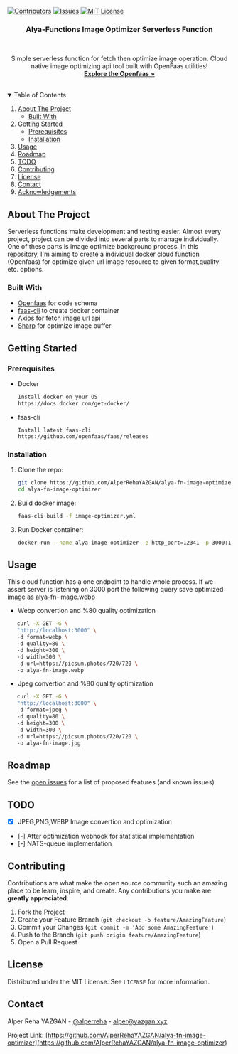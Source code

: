 [![Contributors][contributors-shield]][contributors-url]
  [![Issues][issues-shield]][issues-url]
  [![MIT License][license-shield]][license-url]

<p align="center">
  <h3 align="center">Alya-Functions Image Optimizer Serverless Function</h3>
  <br/>
  


  <p align="center">
    Simple serverless function for fetch then optimize image operation. Cloud native image optimizing api tool built with OpenFaas utilities!
    <br />
    <a href="https://www.openfaas.com/"><strong>Explore the Openfaas »</strong></a>
    <br />
    <br />
  </p>
</p>

<!-- TABLE OF CONTENTS -->
<details open="open">
  <summary>Table of Contents</summary>
  <ol>
    <li>
      <a href="#about-the-project">About The Project</a>
      <ul>
        <li><a href="#built-with">Built With</a></li>
      </ul>
    </li>
    <li>
      <a href="#getting-started">Getting Started</a>
      <ul>
        <li><a href="#prerequisites">Prerequisites</a></li>
        <li><a href="#installation">Installation</a></li>
      </ul>
    </li>
    <li><a href="#usage">Usage</a></li>
    <li><a href="#roadmap">Roadmap</a></li>
    <li><a href="#todo">TODO</a></li>
    <li><a href="#contributing">Contributing</a></li>
    <li><a href="#license">License</a></li>
    <li><a href="#contact">Contact</a></li>
    <li><a href="#acknowledgements">Acknowledgements</a></li>
  </ol>
</details>

## About The Project

Serverless functions make development and testing easier. Almost every project, project can be divided into several parts to manage individually. One of these parts is image optimize background process. In this repository, I'm aiming to create a individual docker cloud function (Openfaas) for optimize given url image resource to given format,quality etc. options. 

### Built With

- [Openfaas](https://www.openfaas.com/) for code schema
- [faas-cli](https://www.openfaas.com/) to create docker container
- [Axios](https://www.npmjs.com/package/axios) for fetch image url api
- [Sharp](https://www.npmjs.com/package/sharp) for optimize image buffer

## Getting Started
### Prerequisites

- Docker
  ```sh
  Install docker on your OS  
  https://docs.docker.com/get-docker/  
  ```
- faas-cli
  ```
  Install latest faas-cli  
  https://github.com/openfaas/faas/releases 
  ```

### Installation

1. Clone the repo:
   ```sh
   git clone https://github.com/AlperRehaYAZGAN/alya-fn-image-optimizer.git  
   cd alya-fn-image-optimizer
   ```
2. Build docker image:
   ```sh
   faas-cli build -f image-optimizer.yml
   ```
3. Run Docker container:
   ```sh
   docker run --name alya-image-optimizer -e http_port=12341 -p 3000:12341 -d image-optimizer:1.0.0
   ```

## Usage

This cloud function has a one endpoint to handle whole process. If we assert server is listening on 3000 port the following query save optimized image as alya-fn-image.webp

- Webp convertion and %80 quality optimization  

```sh
   curl -X GET -G \  
   "http://localhost:3000" \ 
   -d format=webp \ 
   -d quality=80 \ 
   -d height=300 \ 
   -d width=300 \ 
   -d url=https://picsum.photos/720/720 \ 
   -o alya-fn-image.webp
   ```

- Jpeg convertion and %80 quality optimization
```sh
   curl -X GET -G \  
   "http://localhost:3000" \ 
   -d format=jpeg \ 
   -d quality=80 \ 
   -d height=300 \ 
   -d width=300 \ 
   -d url=https://picsum.photos/720/720 \ 
   -o alya-fn-image.jpg
   ```



## Roadmap

See the [open issues](https://github.com/AlperRehaYAZGAN/alya-fn-image-optimizer/issues) for a list of proposed features (and known issues).

## TODO  
- [X] JPEG,PNG,WEBP Image convertion and optimization  
- [-] After optimization webhook for statistical implementation  
- [-] NATS-queue implementation

## Contributing

Contributions are what make the open source community such an amazing place to be learn, inspire, and create. Any contributions you make are **greatly appreciated**.

1. Fork the Project
2. Create your Feature Branch (`git checkout -b feature/AmazingFeature`)
3. Commit your Changes (`git commit -m 'Add some AmazingFeature'`)
4. Push to the Branch (`git push origin feature/AmazingFeature`)
5. Open a Pull Request

## License

Distributed under the MIT License. See `LICENSE` for more information.

## Contact

Alper Reha YAZGAN - [@alperreha](https://twitter.com/alperreha) - alper@yazgan.xyz

Project Link: [https://github.com/AlperRehaYAZGAN/alya-fn-image-optimizer](https://github.com/AlperRehaYAZGAN/alya-fn-image-optimizer)


<!-- MARKDOWN LINKS & IMAGES -->
<!-- https://www.markdownguide.org/basic-syntax/#reference-style-links -->

[contributors-shield]: https://img.shields.io/github/contributors/AlperRehaYAZGAN/alya-fn-image-optimizer.svg?style=for-the-badge
[contributors-url]: https://github.com/AlperRehaYAZGAN/alya-fn-image-optimizer/graphs/contributors
[issues-shield]: https://img.shields.io/github/issues/AlperRehaYAZGAN/alya-fn-image-optimizer.svg?style=for-the-badge
[issues-url]: https://github.com/AlperRehaYAZGAN/alya-fn-image-optimizer/issues
[license-shield]: https://img.shields.io/github/license/AlperRehaYAZGAN/alya-fn-image-optimizer.svg?style=for-the-badge
[license-url]: https://github.com/AlperRehaYAZGAN/alya-fn-image-optimizer/blob/master/LICENSE.txt
